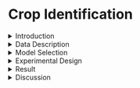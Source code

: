 # Crop Identification

<details>
  <summary> Introduction</summary>

This project focuses on developing a machine learning-based **task recognition system** to classify various **crop types from images**. The primary objective is to accurately identify different crops using a given dataset, which includes ten distinct crop types and bare land. Each class in the dataset consists of **300 images** with a resolution of **224x224 pixels**, ensuring balanced data for training and evaluation.

The project employs a robust training and evaluation pipeline using **PyTorch**, integrating data augmentation techniques and regularization to enhance the model's performance. The ultimate goal is to achieve a high accuracy in crop recognition, which has significant implications for **agricultural analysis** and **precision farming**.

</details>

<details>
  <summary> Data Description</summary>

The dataset used in this project contains images of the following ten crop types along with a class for bare land:

- **Guava**
  <img src="pictures/guava.15.png" width="250" height="250">
- **Atemoya**
  <img src="pictures/atemoya.13.png" width="250" height="250">
- **Carrot**
  <img src="pictures/carrot.61.png" width="250" height="250">
- **Cabbage**
  <img src="pictures/cabbage.6.png" width="250" height="250">
- **Banana**
  <img src="pictures/banana.19.png" width="250" height="250">
- **Grape**
  <img src="pictures/grapes.26.png" width="250" height="250">
- **Pineapple**
  <img src="pictures/pineapple.14.png" width="250" height="250">
- **Mango**
  <img src="pictures/mango.3.png" width="250" height="250">
- **Papaya**
  <img src="pictures/papaya.20.png" width="250" height="250">
- **Pumpkin**
  <img src="pictures/pumpkin.19.png" width="250" height="250">
- **Bare land**
  <img src="pictures/bareland.11.png" width="250" height="250">


Each class comprises **300 images**, and all images are uniformly sized at **224x224 pixels**. This standardization ensures consistency in the model training and evaluation processes.

</details>

<details>
  <summary> Model Selection</summary>

### Algorithm Selection
The primary algorithm used in this project is the **Convolutional Neural Network (CNN)**. CNNs are a type of deep learning algorithm that are particularly well-suited for image classification tasks due to their ability to automatically and adaptively learn spatial hierarchies of features from input images. We chose CNNs because of their proven effectiveness in recognizing patterns, textures, and shapes in image data, which is essential for accurately classifying different crop types from their visual representations.

### Hyperparameter Tuning
For hyperparameter tuning, we focused on optimizing several key parameters to improve model performance:
- **Learning Rate**: We experimented with different learning rates, starting from an initial value **0.0001** and adjusting it dynamically based on the model's convergence.
- **Batch Size**: A batch size of **16** was selected to balance training speed and memory efficiency.
- **Optimizer**: We used the **Stochastic Gradient Descent (SGD)** optimizer with a momentum of 0.9. The momentum helps in accelerating gradients vectors that are in the right directions, thus leading to faster converging.
- **Data Augmentation**: Techniques like **horizontal and vertical flipping**, as well as **color jittering**, were used to artificially increase the diversity of the training dataset.

</details>

<details>
  <summary> Experimental Design</summary>

### Training/Test Split
- **Training Set**: 80% of the data was used for training the model. This subset was used to learn the features and patterns associated with each crop type.
- **Test Set**: The remaining 20% of the data was reserved as the test set, which provides an unbiased evaluation of the model's performance on unseen data.

### Model Training
The model training process involved the following steps:
1. **Data Preprocessing**: The input images were resized to 224x224 pixels and underwent data augmentation to improve the model's robustness against overfitting.
2. **Batch Processing**: A batch size of 16 was used to process the data in smaller chunks, making the training process more memory efficient.
3. **Learning Rate and Optimizer**: We used an initial learning rate defined in the configuration file and the SGD optimizer with momentum to ensure faster convergence and stable updates.

### Evaluation Metrics
To comprehensively evaluate the model's performance, we used the following metrics:
- **Accuracy**: Measures the overall percentage of correctly classified samples in the dataset.
- **Precision**: Evaluates the accuracy of positive predictions, i.e., how many of the predicted positive instances were actually positive.
- **Recall**: Measures the ability of the model to identify all relevant instances, i.e., how many actual positives were correctly identified by the model.
- **F1 Score**: The harmonic mean of precision and recall, which provides a balanced measure that considers both false positives and false negatives.

</details>


<details>
  <summary> Result</summary>

### Performance
- **Accuracy**: **96.04%**
- **Precision**: **0.9607**
- **Recall**: **0.9605**
- **F1 Score**: **0.9602**

### Confusion Matrix
![Confusion Matrix](pictures/confusion_matrix.png)


</details>


<details>
  <summary> Discussion</summary>

### Misclassification
- **The data classification was originally wrong.**
  <img src="pictures/wrong_cate/papaya.104.png" width="100" height="100">

- **There are many kinds of plants in the picture.**
  <img src="pictures/multi_planes/papaya.58.png" width="100" height="100">
  <img src="pictures/multi_planes/papaya.71.png" width="100" height="100">
  <img src="pictures/multi_planes/papaya.159.png" width="100" height="100">

- **Something blocks it.**
   <img src="pictures/insufficient/papaya.38.png" width="100" height="100">
   <img src="pictures/insufficient/papaya.220.png" width="100" height="100">

</details>
